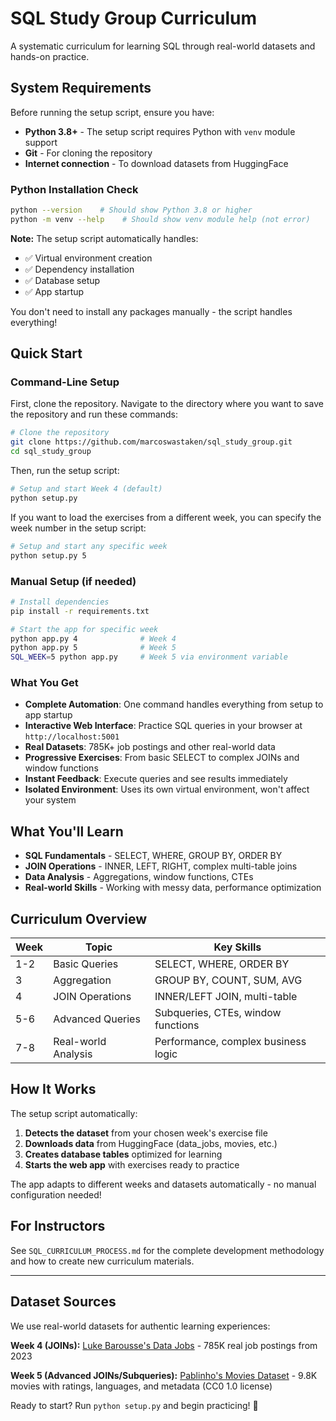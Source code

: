 # SQL Study Group Curriculum

A systematic curriculum for learning SQL through real-world datasets and hands-on practice.

## System Requirements

Before running the setup script, ensure you have:

- **Python 3.8+** - The setup script requires Python with `venv` module support
- **Git** - For cloning the repository
- **Internet connection** - To download datasets from HuggingFace

### Python Installation Check
```bash
python --version    # Should show Python 3.8 or higher
python -m venv --help    # Should show venv module help (not error)
```

**Note:** The setup script automatically handles:
- ✅ Virtual environment creation
- ✅ Dependency installation
- ✅ Database setup
- ✅ App startup

You don't need to install any packages manually - the script handles everything!

## Quick Start

### Command-Line Setup

First, clone the repository. Navigate to the directory where you want to save the repository and run these commands:

```bash
# Clone the repository
git clone https://github.com/marcoswastaken/sql_study_group.git
cd sql_study_group
```

Then, run the setup script:

```bash
# Setup and start Week 4 (default)
python setup.py
```

If you want to load the exercises from a different week, you can specify the week number in the setup script:

```bash
# Setup and start any specific week
python setup.py 5
```

### Manual Setup (if needed)

```bash
# Install dependencies
pip install -r requirements.txt

# Start the app for specific week
python app.py 4              # Week 4
python app.py 5              # Week 5
SQL_WEEK=5 python app.py     # Week 5 via environment variable
```

### What You Get

- **Complete Automation**: One command handles everything from setup to app startup
- **Interactive Web Interface**: Practice SQL queries in your browser at `http://localhost:5001`
- **Real Datasets**: 785K+ job postings and other real-world data
- **Progressive Exercises**: From basic SELECT to complex JOINs and window functions
- **Instant Feedback**: Execute queries and see results immediately
- **Isolated Environment**: Uses its own virtual environment, won't affect your system

## What You'll Learn

- **SQL Fundamentals** - SELECT, WHERE, GROUP BY, ORDER BY
- **JOIN Operations** - INNER, LEFT, RIGHT, complex multi-table joins
- **Data Analysis** - Aggregations, window functions, CTEs
- **Real-world Skills** - Working with messy data, performance optimization

## Curriculum Overview

| Week | Topic | Key Skills |
|------|-------|------------|
| 1-2 | Basic Queries | SELECT, WHERE, ORDER BY |
| 3 | Aggregation | GROUP BY, COUNT, SUM, AVG |
| 4 | JOIN Operations | INNER/LEFT JOIN, multi-table |
| 5-6 | Advanced Queries | Subqueries, CTEs, window functions |
| 7-8 | Real-world Analysis | Performance, complex business logic |

## How It Works

The setup script automatically:

1. **Detects the dataset** from your chosen week's exercise file
2. **Downloads data** from HuggingFace (data_jobs, movies, etc.)
3. **Creates database tables** optimized for learning
4. **Starts the web app** with exercises ready to practice

The app adapts to different weeks and datasets automatically - no manual configuration needed!

## For Instructors

See `SQL_CURRICULUM_PROCESS.md` for the complete development methodology and how to create new curriculum materials.

---

## Dataset Sources

We use real-world datasets for authentic learning experiences:

**Week 4 (JOINs):** [Luke Barousse's Data Jobs](https://huggingface.co/datasets/lukebarousse/data_jobs) - 785K real job postings from 2023

**Week 5 (Advanced JOINs/Subqueries):** [Pablinho's Movies Dataset](https://huggingface.co/datasets/Pablinho/movies-dataset) - 9.8K movies with ratings, languages, and metadata (CC0 1.0 license)

Ready to start? Run `python setup.py` and begin practicing! 🚀
